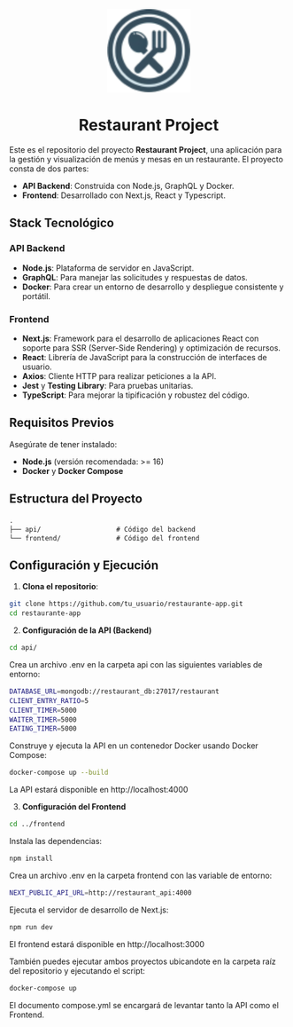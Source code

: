 <div align="center">
  <img src="https://github.com/raulrod16124/restaurant-project/blob/main/frontend/src/assets/tinyLogo.png" alt="restaurante logo" style="width: 150px;"/>
  <h1>Restaurant Project</h1>
</div>

Este es el repositorio del proyecto **Restaurant Project**, una aplicación para la gestión y visualización de menús y mesas en un restaurante. El proyecto consta de dos partes:

- **API Backend**: Construida con Node.js, GraphQL y Docker.
- **Frontend**: Desarrollado con Next.js, React y Typescript.

## Stack Tecnológico

### API Backend
- **Node.js**: Plataforma de servidor en JavaScript.
- **GraphQL**: Para manejar las solicitudes y respuestas de datos.
- **Docker**: Para crear un entorno de desarrollo y despliegue consistente y portátil.

### Frontend
- **Next.js**: Framework para el desarrollo de aplicaciones React con soporte para SSR (Server-Side Rendering) y optimización de recursos.
- **React**: Librería de JavaScript para la construcción de interfaces de usuario.
- **Axios**: Cliente HTTP para realizar peticiones a la API.
- **Jest** y **Testing Library**: Para pruebas unitarias.
- **TypeScript**: Para mejorar la tipificación y robustez del código.

## Requisitos Previos

Asegúrate de tener instalado:

- **Node.js** (versión recomendada: >= 16)
- **Docker** y **Docker Compose**

## Estructura del Proyecto

```plaintext
.
├── api/                   # Código del backend
└── frontend/              # Código del frontend

```
## Configuración y Ejecución

1. **Clona el repositorio**:
```bash
git clone https://github.com/tu_usuario/restaurante-app.git
cd restaurante-app
```
2. **Configuración de la API (Backend)**
```bash
cd api/
```
Crea un archivo .env en la carpeta api con las siguientes variables de entorno:
```bash
DATABASE_URL=mongodb://restaurant_db:27017/restaurant
CLIENT_ENTRY_RATIO=5
CLIENT_TIMER=5000
WAITER_TIMER=5000
EATING_TIMER=5000
```
Construye y ejecuta la API en un contenedor Docker usando Docker Compose:
```bash
docker-compose up --build
```
La API estará disponible en http://localhost:4000

3. **Configuración del Frontend**

```bash
cd ../frontend
```
Instala las dependencias:
```bash
npm install
```
Crea un archivo .env en la carpeta frontend con las variable de entorno:
```bash
NEXT_PUBLIC_API_URL=http://restaurant_api:4000
```
Ejecuta el servidor de desarrollo de Next.js:
```bash
npm run dev
```
El frontend estará disponible en http://localhost:3000

También puedes ejecutar ambos proyectos ubicandote en la carpeta raíz del repositorio y ejecutando el script:
```bash
docker-compose up
```
El documento compose.yml se encargará de levantar tanto la API como el Frontend.
